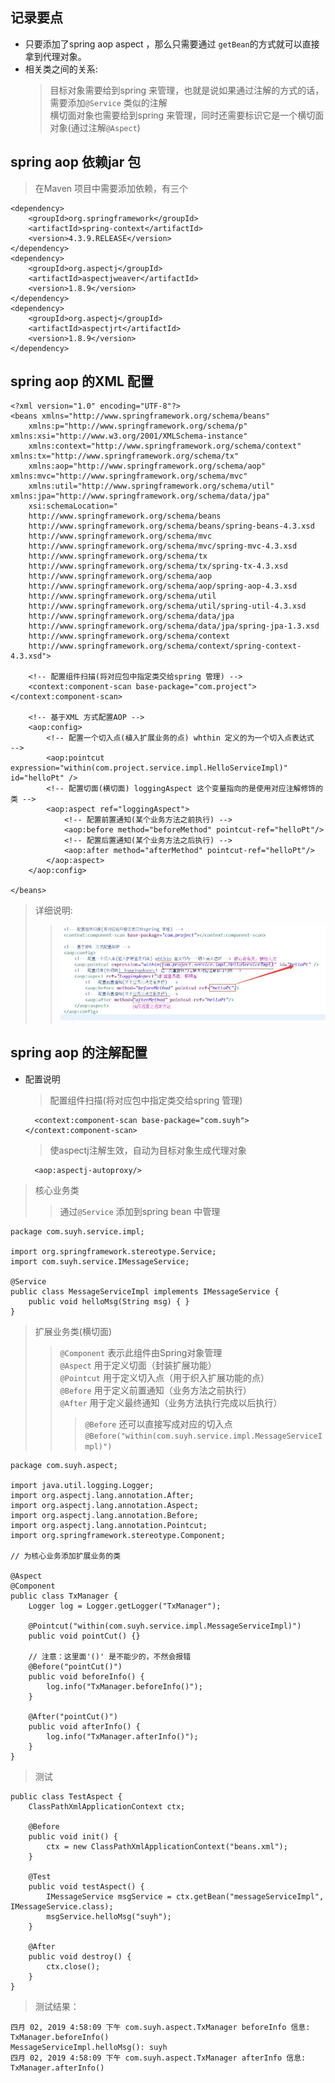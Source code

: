 
## 记录要点
- 只要添加了spring aop aspect ，那么只需要通过 `getBean`的方式就可以直接拿到代理对象。
- 相关类之间的关系: 
    > 目标对象需要给到spring 来管理，也就是说如果通过注解的方式的话，需要添加`@Service` 类似的注解<br>
    > 横切面对象也需要给到spring 来管理，同时还需要标识它是一个横切面对象(通过注解`@Aspect`)<br>

## spring aop 依赖jar 包
> 在Maven 项目中需要添加依赖，有三个

    <dependency>
        <groupId>org.springframework</groupId>
        <artifactId>spring-context</artifactId>
        <version>4.3.9.RELEASE</version>
    </dependency>
    <dependency>
        <groupId>org.aspectj</groupId>
        <artifactId>aspectjweaver</artifactId>
        <version>1.8.9</version>
    </dependency>
    <dependency>
        <groupId>org.aspectj</groupId>
        <artifactId>aspectjrt</artifactId>
        <version>1.8.9</version>
    </dependency>

## spring aop 的XML 配置

    <?xml version="1.0" encoding="UTF-8"?>
    <beans xmlns="http://www.springframework.org/schema/beans"
        xmlns:p="http://www.springframework.org/schema/p" xmlns:xsi="http://www.w3.org/2001/XMLSchema-instance"
        xmlns:context="http://www.springframework.org/schema/context" xmlns:tx="http://www.springframework.org/schema/tx"
        xmlns:aop="http://www.springframework.org/schema/aop" xmlns:mvc="http://www.springframework.org/schema/mvc"
        xmlns:util="http://www.springframework.org/schema/util" xmlns:jpa="http://www.springframework.org/schema/data/jpa"
        xsi:schemaLocation="  
        http://www.springframework.org/schema/beans   
        http://www.springframework.org/schema/beans/spring-beans-4.3.xsd  
        http://www.springframework.org/schema/mvc   
        http://www.springframework.org/schema/mvc/spring-mvc-4.3.xsd   
        http://www.springframework.org/schema/tx   
        http://www.springframework.org/schema/tx/spring-tx-4.3.xsd   
        http://www.springframework.org/schema/aop 
        http://www.springframework.org/schema/aop/spring-aop-4.3.xsd
        http://www.springframework.org/schema/util 
        http://www.springframework.org/schema/util/spring-util-4.3.xsd
        http://www.springframework.org/schema/data/jpa 
        http://www.springframework.org/schema/data/jpa/spring-jpa-1.3.xsd
        http://www.springframework.org/schema/context
        http://www.springframework.org/schema/context/spring-context-4.3.xsd">

        <!-- 配置组件扫描(将对应包中指定类交给spring 管理) -->
        <context:component-scan base-package="com.project"></context:component-scan>
        
        <!-- 基于XML 方式配置AOP -->
        <aop:config>
            <!-- 配置一个切入点(植入扩展业务的点) whthin 定义的为一个切入点表达式	-->
            <aop:pointcut expression="within(com.project.service.impl.HelloServiceImpl)" id="helloPt" />
            <!-- 配置切面(横切面) loggingAspect 这个变量指向的是使用对应注解修饰的类 -->
            <aop:aspect ref="loggingAspect">
                <!-- 配置前置通知(某个业务方法之前执行) -->
                <aop:before method="beforeMethod" pointcut-ref="helloPt"/>
                <!-- 配置后置通知(某个业务方法之后执行) -->
                <aop:after method="afterMethod" pointcut-ref="helloPt"/>
            </aop:aspect>
        </aop:config>

    </beans>

> 详细说明: 
>> ![Alt Text](./img/spring_aop_xml.jpg)

## spring aop 的注解配置

- 配置说明
    > 配置组件扫描(将对应包中指定类交给spring 管理)

        <context:component-scan base-package="com.suyh"></context:component-scan>

    > 使aspectj注解生效，自动为目标对象生成代理对象

        <aop:aspectj-autoproxy/>


> 核心业务类<br>
>> 通过`@Service` 添加到spring bean 中管理

    package com.suyh.service.impl;

    import org.springframework.stereotype.Service;
    import com.suyh.service.IMessageService;

    @Service
    public class MessageServiceImpl implements IMessageService {
        public void helloMsg(String msg) { }
    }

> 扩展业务类(横切面)<br>
>> `@Component` 表示此组件由Spring对象管理 <br>
>> `@Aspect` 用于定义切面（封装扩展功能） <br>
>> `@Pointcut` 用于定义切入点（用于织入扩展功能的点） <br>
>> `@Before` 用于定义前置通知（业务方法之前执行） <br>
>> `@After` 用于定义最终通知（业务方法执行完成以后执行） <br>
>>> `@Before` 还可以直接写成对应的切入点`@Before("within(com.suyh.service.impl.MessageServiceImpl)")`

    package com.suyh.aspect;

    import java.util.logging.Logger;
    import org.aspectj.lang.annotation.After;
    import org.aspectj.lang.annotation.Aspect;
    import org.aspectj.lang.annotation.Before;
    import org.aspectj.lang.annotation.Pointcut;
    import org.springframework.stereotype.Component;

    // 为核心业务添加扩展业务的类

    @Aspect
    @Component
    public class TxManager {
        Logger log = Logger.getLogger("TxManager");
        
        @Pointcut("within(com.suyh.service.impl.MessageServiceImpl)")
        public void pointCut() {}
        
        // 注意：这里面'()' 是不能少的，不然会报错
        @Before("pointCut()")
        public void beforeInfo() {
            log.info("TxManager.beforeInfo()");
        }
        
        @After("pointCut()")
        public void afterInfo() {
            log.info("TxManager.afterInfo()");
        }
    }

> 测试

    public class TestAspect {
        ClassPathXmlApplicationContext ctx;
        
        @Before
        public void init() {
            ctx = new ClassPathXmlApplicationContext("beans.xml");
        }
        
        @Test
        public void testAspect() {
            IMessageService msgService = ctx.getBean("messageServiceImpl", IMessageService.class);
            msgService.helloMsg("suyh");
        }
        
        @After
        public void destroy() {
            ctx.close();
        }
    }

> 测试结果：

    四月 02, 2019 4:58:09 下午 com.suyh.aspect.TxManager beforeInfo 信息: TxManager.beforeInfo()
    MessageServiceImpl.helloMsg(): suyh
    四月 02, 2019 4:58:09 下午 com.suyh.aspect.TxManager afterInfo 信息: TxManager.afterInfo()









